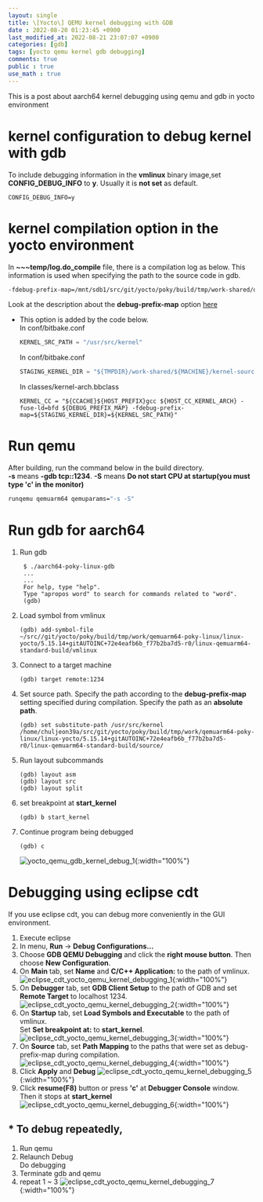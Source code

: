 ```yaml
---
layout: single
title: \[Yocto\] QEMU kernel debugging with GDB
date : 2022-08-20 01:23:45 +0900
last_modified_at: 2022-08-21 23:07:07 +0900
categories: [gdb]
tags: [yocto qemu kernel gdb debugging]
comments: true
public : true
use_math : true
---
```


This is a post about aarch64 kernel debugging using qemu and gdb in yocto environment

# kernel configuration to debug kernel with gdb
 To include debugging information in the __vmlinux__ binary image,set __CONFIG_DEBUG_INFO__ to __y__. Usually it is __not set__ as default.
```
CONFIG_DEBUG_INFO=y
```

# kernel compilation option in the yocto environment
In __~~~temp/log.do_compile__ file, there is a compilation log as below. This information is used when specifying the path to the source code in gdb.

```bash
-fdebug-prefix-map=/mnt/sdb1/src/git/yocto/poky/build/tmp/work-shared/qemuarm64/kernel-source=/usr/src/kernel 
```
Look at the description about the __debug-prefix-map__ option [here](https://gcc.gnu.org/onlinedocs/gcc/Debugging-Options.html)

  * This option is added by the code below.  
     In conf/bitbake.conf
      ```c
      KERNEL_SRC_PATH = "/usr/src/kernel"
      ```
      
     In conf/bitbake.conf
      ```c
      STAGING_KERNEL_DIR = "${TMPDIR}/work-shared/${MACHINE}/kernel-source"
      ```
      
     In classes/kernel-arch.bbclass
     ```
     KERNEL_CC = "${CCACHE}${HOST_PREFIX}gcc ${HOST_CC_KERNEL_ARCH} -fuse-ld=bfd ${DEBUG_PREFIX_MAP} -fdebug-prefix-map=${STAGING_KERNEL_DIR}=${KERNEL_SRC_PATH}"
     ```

# Run qemu
After building, run the command below in the build directory.  
__-s__ means __-gdb tcp::1234__. __-S__ means __Do not start CPU at startup(you must type 'c' in the monitor)__
```bash
runqemu qemuarm64 qemuparams="-s -S"
```

# Run gdb for aarch64
  1. Run gdb 
      ```
       $ ./aarch64-poky-linux-gdb
       ...
       ...
       For help, type "help".
       Type "apropos word" to search for commands related to "word".
       (gdb) 
      ```
  2.  Load symbol from vmlinux
      ```
      (gdb) add-symbol-file ~/src//git/yocto/poky/build/tmp/work/qemuarm64-poky-linux/linux-yocto/5.15.14+gitAUTOINC+72e4eafb6b_f77b2ba7d5-r0/linux-qemuarm64-standard-build/vmlinux
      ```
  3. Connect to a target machine
      ```
      (gdb) target remote:1234
      ```
  4. Set source path. Specify the path according to the __debug-prefix-map__ setting specified during compilation. Specify the path as an __absolute path__.
      ```
      (gdb) set substitute-path /usr/src/kernel /home/chuljeon39a/src/git/yocto/poky/build/tmp/work/qemuarm64-poky-linux/linux-yocto/5.15.14+gitAUTOINC+72e4eafb6b_f77b2ba7d5-r0/linux-qemuarm64-standard-build/source/
      ```
  5. Run layout subcommands 
      ```
      (gdb) layout asm
      (gdb) layout src
      (gdb) layout split
      ```
  6. set breakpoint at __start_kernel__
      ```
      (gdb) b start_kernel
      ```
  7. Continue program being debugged
      ```
      (gdb) c
      ```

      ![yocto_qemu_gdb_kernel_debug_1](/assets/images/yocto_qemu_gdb_kernel_debug_1.png){:width="100%"}

# Debugging using eclipse cdt
If you use eclipse cdt, you can debug more conveniently in the GUI environment.
  1. Execute eclipse
  2. In menu, __Run__ -> __Debug Configurations...__
  3. Choose __GDB QEMU Debugging__ and click the __right mouse button__. Then choose __New Configuration__.
  4. On __Main__ tab, set __Name__ and __C/C++ Application:__ to the path of vmlinux.
      ![eclipse_cdt_yocto_qemu_kernel_debugging_1](/assets/images/eclipse_cdt_yocto_qemu_kernel_debugging_1.png){:width="100%"}
  4. On __Debugger__ tab, set __GDB Client Setup__ to the path of GDB and set __Remote Target__ to localhost 1234.
      ![eclipse_cdt_yocto_qemu_kernel_debugging_2](/assets/images/eclipse_cdt_yocto_qemu_kernel_debugging_2.png){:width="100%"}
  5. On __Startup__ tab, set __Load Symbols and Executable__ to the path of vmlinux.  
     Set __Set breakpoint at:__ to __start_kernel__.
      ![eclipse_cdt_yocto_qemu_kernel_debugging_3](/assets/images/eclipse_cdt_yocto_qemu_kernel_debugging_3.png){:width="100%"}
  6. On __Source__ tab, set __Path Mapping__ to the paths that were set as debug-prefix-map during compilation.
      ![eclipse_cdt_yocto_qemu_kernel_debugging_4](/assets/images/eclipse_cdt_yocto_qemu_kernel_debugging_4.png){:width="100%"}
  7. Click __Apply__ and __Debug__
      ![eclipse_cdt_yocto_qemu_kernel_debugging_5](/assets/images/eclipse_cdt_yocto_qemu_kernel_debugging_5.png){:width="100%"}
  8. Click __resume(F8)__ button or press __'c'__ at __Debugger Console__ window. Then it stops at __start_kernel__
      ![eclipse_cdt_yocto_qemu_kernel_debugging_6](/assets/images/eclipse_cdt_yocto_qemu_kernel_debugging_6.png){:width="100%"}


## * To debug repeatedly,
  1. Run qemu
  2. Relaunch Debug  
     Do debugging
  3. Terminate gdb and qemu
  4. repeat 1 ~ 3
      ![eclipse_cdt_yocto_qemu_kernel_debugging_7](/assets/images/eclipse_cdt_yocto_qemu_kernel_debugging_7.png){:width="100%"}
